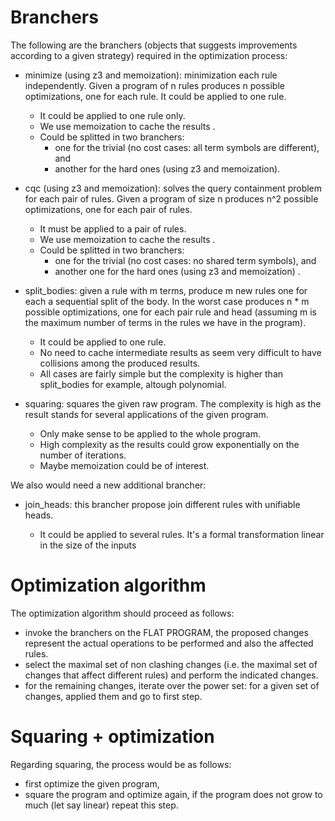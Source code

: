 # Branchers

The following are the branchers (objects that suggests improvements according to a given strategy) required in the optimization process:

* minimize (using z3 and memoization): minimization each rule independently. Given a program of n rules produces n possible optimizations, one for each rule. It could be applied to one rule.

	* It could be applied to one rule only.
	* We use memoization to cache the results .
	* Could be splitted in two branchers: 
		- one for the trivial (no cost cases: all term symbols are different), and 
		- another for the hard ones (using z3 and memoization).		

* cqc (using z3 and memoization): solves the query containment problem for each pair of rules. Given a program of size n produces n^2 possible optimizations, one for each pair of rules. 

	* It must be applied to a pair of rules.
	* We use memoization to cache the results .
	* Could be splitted in two branchers: 
		- one for the trivial (no cost cases: no shared term symbols), and 
		- another one for the hard ones (using z3 and memoization) .

* split_bodies: given a rule with m terms, produce m new rules one for each a sequential split of the body. In the worst case produces n * m possible optimizations, one for  each pair rule and head (assuming m is the maximum number of terms in the rules we have in the program). 
	
	* It could be applied to one rule.
	* No need to cache intermediate results as seem very difficult to have collisions among the produced results.
	* All cases are fairly simple but the complexity is higher than split_bodies for example, altough polynomial.

* squaring: squares the given raw program. The complexity is high as the result stands for several applications of the given program. 

	* Only make sense to be applied to the whole program.
	* High complexity as the results could grow exponentially on the number of iterations.
	* Maybe memoization could be of interest.

We also would need a new additional brancher:

* join_heads: this brancher propose join different rules with unifiable heads.

	* It could be applied to several rules. It's a formal transformation linear in the size of the inputs

# Optimization algorithm

The optimization algorithm should proceed as follows:

* invoke the branchers on the FLAT PROGRAM, the proposed changes represent the actual operations to be performed and also the affected rules.
* select the maximal set of non clashing changes (i.e. the maximal set of changes that affect different rules) and perform the indicated changes.
* for the remaining changes, iterate over the power set: for a given set of changes, applied them and go to first step.

# Squaring + optimization

Regarding squaring, the process would be as follows:

* first optimize the given program,
* square the program and optimize again, if the program does not grow to much (let say linear) repeat this step.
